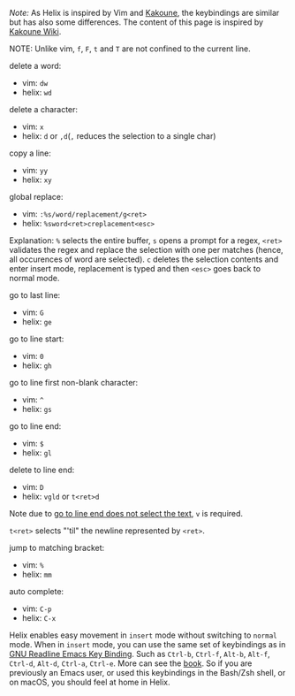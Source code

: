 *Note:* As Helix is inspired by Vim and [Kakoune](https://github.com/mawww/kakoune), the keybindings are similar but has also some differences. The content of this page is inspired by [Kakoune Wiki](https://github.com/mawww/kakoune/wiki/Migrating-from-Vim).

NOTE: Unlike vim, `f`, `F`, `t` and `T` are not confined to the current line.

delete a word:
* vim: `dw`
* helix: `wd`

delete a character:
* vim: `x`
* helix: `d` or `,d`(`,` reduces the selection to a single char)

copy a line:
* vim: `yy`
* helix: `xy`

global replace:
* vim: `:%s/word/replacement/g<ret>`
* helix: `%sword<ret>creplacement<esc>`

Explanation: `%` selects the entire buffer, `s` opens a prompt for a regex, `<ret>` validates the regex and replace the selection with one per matches (hence, all occurences of word are selected). `c` deletes the selection contents and enter insert mode, replacement is typed and then `<esc>` goes back to normal mode.

go to last line:
* vim: `G`
* helix: `ge`

go to line start:
* vim: `0`
* helix: `gh`

go to line first non-blank character:
* vim: `^`
* helix: `gs`

go to line end:
* vim: `$`
* helix: `gl`

delete to line end:
* vim: `D`
* helix: `vgld` or `t<ret>d`

Note due to [go to line end does not select the text](https://github.com/helix-editor/helix/issues/1630
), `v` is required.

`t<ret>` selects "'til" the newline represented by `<ret>`.

jump to matching bracket:
* vim: `%`
* helix: `mm`

auto complete:
* vim: `C-p`
* helix: `C-x`

Helix enables easy movement in `insert` mode without switching to `normal` mode. When in `insert` mode, you can use the same set of keybindings as in [GNU Readline Emacs Key Binding](https://en.wikipedia.org/wiki/GNU_Readline#Emacs_keyboard_shortcuts). Such as `Ctrl-b`, `Ctrl-f`, `Alt-b`, `Alt-f`, `Ctrl-d`, `Alt-d`, `Ctrl-a`, `Ctrl-e`. More can see the [book](https://docs.helix-editor.com/keymap.html#insert-mode). So if you are previously an Emacs user, or used this keybindings in the Bash/Zsh shell, or on macOS, you should feel at home in Helix.


